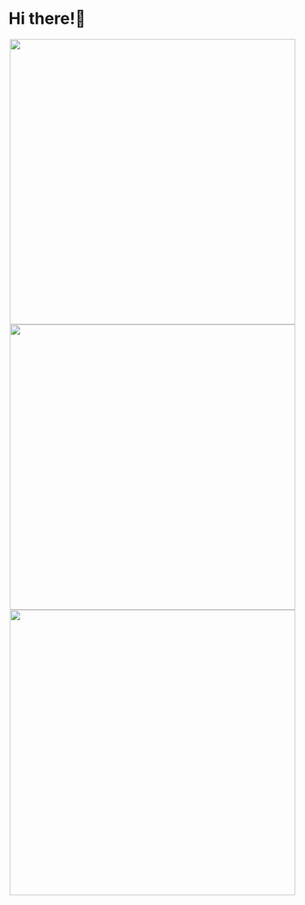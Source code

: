 # Hi there!🎉

<div align=center><img src="https://count.getloli.com/get/@wqyg18?theme=minecraft" width=500px></div>

<div align=center>
<img src="https://github-readme-stats.vercel.app/api?username=wqyg18&show_icons=true&theme=tokyonight&count_private=true" width=500px>
<br>
<img src="https://github-readme-stats.vercel.app/api/top-langs/?username=wqyg18&show_icons=true&theme=tokyonight&layout=compact" width=500px>
</div>